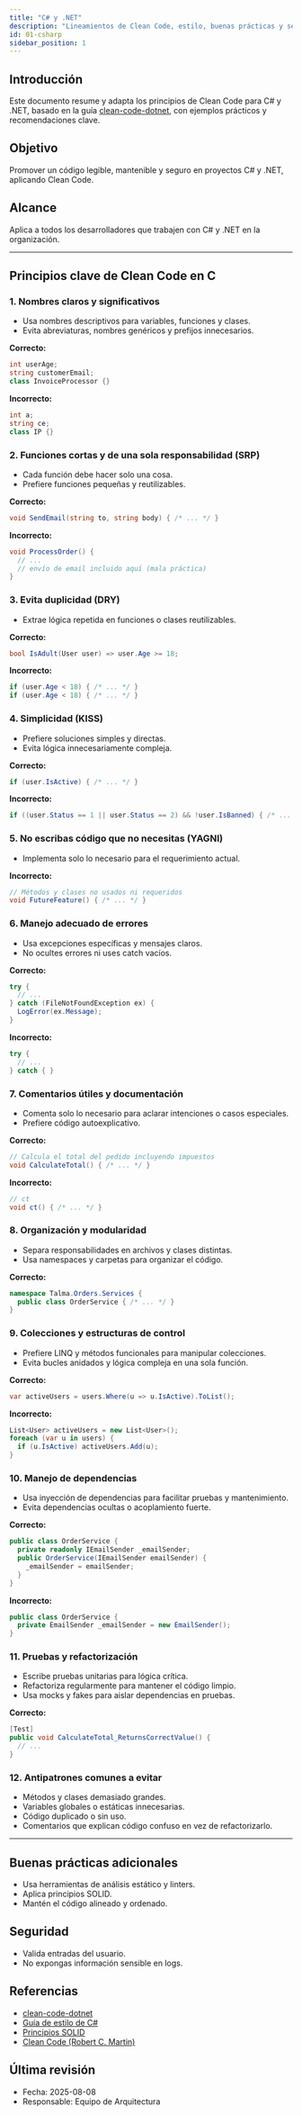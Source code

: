 ```yaml
---
title: "C# y .NET"
description: "Lineamientos de Clean Code, estilo, buenas prácticas y seguridad para C# y .NET."
id: 01-csharp
sidebar_position: 1
---
```


## Introducción

Este documento resume y adapta los principios de Clean Code para C# y .NET, basado en la guía [clean-code-dotnet](https://github.com/thangchung/clean-code-dotnet), con ejemplos prácticos y recomendaciones clave.

## Objetivo

Promover un código legible, mantenible y seguro en proyectos C# y .NET, aplicando Clean Code.

## Alcance

Aplica a todos los desarrolladores que trabajen con C# y .NET en la organización.

---

## Principios clave de Clean Code en C #

### 1. Nombres claros y significativos

- Usa nombres descriptivos para variables, funciones y clases.
- Evita abreviaturas, nombres genéricos y prefijos innecesarios.

**Correcto:**

```csharp
int userAge;
string customerEmail;
class InvoiceProcessor {}
```

**Incorrecto:**

```csharp
int a;
string ce;
class IP {}
```

### 2. Funciones cortas y de una sola responsabilidad (SRP)

- Cada función debe hacer solo una cosa.
- Prefiere funciones pequeñas y reutilizables.

**Correcto:**

```csharp
void SendEmail(string to, string body) { /* ... */ }
```

**Incorrecto:**

```csharp
void ProcessOrder() {
  // ...
  // envío de email incluido aquí (mala práctica)
}
```

### 3. Evita duplicidad (DRY)

- Extrae lógica repetida en funciones o clases reutilizables.

**Correcto:**

```csharp
bool IsAdult(User user) => user.Age >= 18;
```

**Incorrecto:**

```csharp
if (user.Age < 18) { /* ... */ }
if (user.Age < 18) { /* ... */ }
```

### 4. Simplicidad (KISS)

- Prefiere soluciones simples y directas.
- Evita lógica innecesariamente compleja.

**Correcto:**

```csharp
if (user.IsActive) { /* ... */ }
```

**Incorrecto:**

```csharp
if ((user.Status == 1 || user.Status == 2) && !user.IsBanned) { /* ... */ }
```

### 5. No escribas código que no necesitas (YAGNI)

- Implementa solo lo necesario para el requerimiento actual.

**Incorrecto:**

```csharp
// Métodos y clases no usados ni requeridos
void FutureFeature() { /* ... */ }
```

### 6. Manejo adecuado de errores

- Usa excepciones específicas y mensajes claros.
- No ocultes errores ni uses catch vacíos.

**Correcto:**

```csharp
try {
  // ...
} catch (FileNotFoundException ex) {
  LogError(ex.Message);
}
```

**Incorrecto:**

```csharp
try {
  // ...
} catch { }
```

### 7. Comentarios útiles y documentación

- Comenta solo lo necesario para aclarar intenciones o casos especiales.
- Prefiere código autoexplicativo.

**Correcto:**

```csharp
// Calcula el total del pedido incluyendo impuestos
void CalculateTotal() { /* ... */ }
```

**Incorrecto:**

```csharp
// ct
void ct() { /* ... */ }
```

### 8. Organización y modularidad

- Separa responsabilidades en archivos y clases distintas.
- Usa namespaces y carpetas para organizar el código.

**Correcto:**

```csharp
namespace Talma.Orders.Services {
  public class OrderService { /* ... */ }
}
```

### 9. Colecciones y estructuras de control

- Prefiere LINQ y métodos funcionales para manipular colecciones.
- Evita bucles anidados y lógica compleja en una sola función.

**Correcto:**

```csharp
var activeUsers = users.Where(u => u.IsActive).ToList();
```

**Incorrecto:**

```csharp
List<User> activeUsers = new List<User>();
foreach (var u in users) {
  if (u.IsActive) activeUsers.Add(u);
}
```

### 10. Manejo de dependencias

- Usa inyección de dependencias para facilitar pruebas y mantenimiento.
- Evita dependencias ocultas o acoplamiento fuerte.

**Correcto:**

```csharp
public class OrderService {
  private readonly IEmailSender _emailSender;
  public OrderService(IEmailSender emailSender) {
    _emailSender = emailSender;
  }
}
```

**Incorrecto:**

```csharp
public class OrderService {
  private EmailSender _emailSender = new EmailSender();
}
```

### 11. Pruebas y refactorización

- Escribe pruebas unitarias para lógica crítica.
- Refactoriza regularmente para mantener el código limpio.
- Usa mocks y fakes para aislar dependencias en pruebas.

**Correcto:**

```csharp
[Test]
public void CalculateTotal_ReturnsCorrectValue() {
  // ...
}
```

### 12. Antipatrones comunes a evitar

- Métodos y clases demasiado grandes.
- Variables globales o estáticas innecesarias.
- Código duplicado o sin uso.
- Comentarios que explican código confuso en vez de refactorizarlo.

---

## Buenas prácticas adicionales

- Usa herramientas de análisis estático y linters.
- Aplica principios SOLID.
- Mantén el código alineado y ordenado.

## Seguridad

- Valida entradas del usuario.
- No expongas información sensible en logs.

## Referencias

- [clean-code-dotnet](https://github.com/thangchung/clean-code-dotnet)
- [Guía de estilo de C#](https://learn.microsoft.com/es-es/dotnet/csharp/fundamentals/coding-style/coding-conventions)
- [Principios SOLID](https://es.wikipedia.org/wiki/SOLID)
- [Clean Code (Robert C. Martin)](https://www.oreilly.com/library/view/clean-code/9780136083238/)

## Última revisión

- Fecha: 2025-08-08
- Responsable: Equipo de Arquitectura
